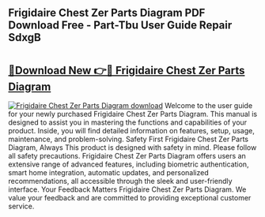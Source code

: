 ## Frigidaire Chest Zer Parts Diagram PDF Download Free - Part-Tbu User Guide Repair SdxgB

# <h2><a href="http://dfuu3w.blite.top/?on=Frigidaire+Chest+Zer+Parts+Diagram">🔗Download New 👉🔴 Frigidaire Chest Zer Parts Diagram</a></h2>

[![Frigidaire Chest Zer Parts Diagram download](https://i.imgur.com/lujVjoI.png)](http://dfuu3w.blite.top/?on=Frigidaire+Chest+Zer+Parts+Diagram)
Welcome to the user guide for your newly purchased Frigidaire Chest Zer Parts Diagram. This manual is designed to assist you in mastering the functions and capabilities of your product. Inside, you will find detailed information on features, setup, usage, maintenance, and problem-solving. Safety First Frigidaire Chest Zer Parts Diagram, Always This product is designed with safety in mind. Please follow all safety precautions. Frigidaire Chest Zer Parts Diagram offers users an extensive range of advanced features, including biometric authentication, smart home integration, automatic updates, and personalized recommendations, all accessible through the sleek and user-friendly interface. Your Feedback Matters Frigidaire Chest Zer Parts Diagram. We value your feedback and are committed to providing exceptional customer service.
